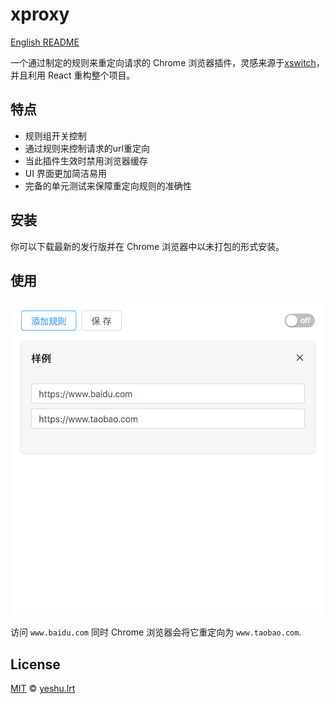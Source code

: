 # xproxy

[English README](./README-EN.md)

一个通过制定的规则来重定向请求的 Chrome 浏览器插件，灵感来源于[xswitch](https://github.com/yize/xswitch)，并且利用 React 重构整个项目。

## 特点

- 规则组开关控制
- 通过规则来控制请求的url重定向
- 当此插件生效时禁用浏览器缓存
- UI 界面更加简洁易用
- 完备的单元测试来保障重定向规则的准确性

## 安装 

你可以下载最新的发行版并在 Chrome 浏览器中以未打包的形式安装。

## 使用

![usage](./assets/usage.png)

访问 `www.baidu.com` 同时 Chrome 浏览器会将它重定向为 `www.taobao.com`.

## License
[MIT](https://opensource.org/licenses/MIT) © [yeshu.lrt](https://xdlrt.github.io/)
